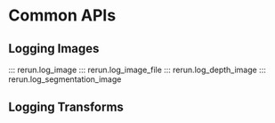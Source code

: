 # Common APIs





## Logging Images
::: rerun.log_image
::: rerun.log_image_file
::: rerun.log_depth_image
::: rerun.log_segmentation_image

## Logging Transforms
